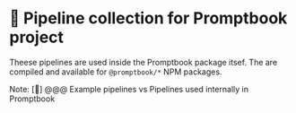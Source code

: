 # 📖 Pipeline collection for Promptbook project

Theese pipelines are used inside the Promptbook package itsef. The are compiled and available for `@promptbook/*` NPM packages.

Note: [🍠] @@@ Example pipelines vs Pipelines used internally in Promptbook
